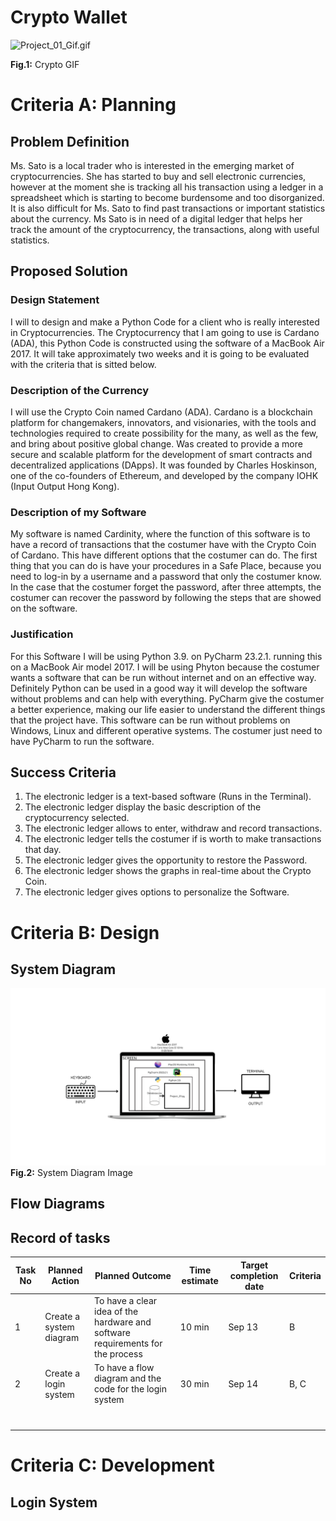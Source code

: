 # Crypto Wallet
![Project_01_Gif.gif](Project_01_Gif.gif)

**Fig.1:** Crypto GIF
# Criteria A: Planning
## Problem Definition

Ms. Sato is a local trader who is interested in the emerging market of cryptocurrencies. She has started to buy and sell electronic currencies, however at the moment she is tracking all his transaction using a ledger in a spreadsheet which is starting to become burdensome and too disorganized. It is also difficult for Ms. Sato to find past transactions or important statistics about the currency. Ms Sato is in need of a digital ledger that helps her track the amount of the cryptocurrency, the transactions, along with useful statistics.

## Proposed Solution

### Design Statement

I will to design and make a Python Code for a client who is really interested in Cryptocurrencies. The Cryptocurrency that I am going to use is Cardano (ADA), this Python Code is constructed using the software of a MacBook Air 2017. It will take approximately two weeks and it is going to be evaluated with the criteria that is sitted below.

### Description of the Currency

I will use the Crypto Coin named Cardano (ADA). Cardano is a blockchain platform for changemakers, innovators, and visionaries, with the tools and technologies required to create possibility for the many, as well as the few, and bring about positive global change. Was created to provide a more secure and scalable platform for the development of smart contracts and decentralized applications (DApps). It was founded by Charles Hoskinson, one of the co-founders of Ethereum, and developed by the company IOHK (Input Output Hong Kong).

### Description of my Software
My software is named Cardinity, where the function of this software is to have a record of transactions that the costumer have with the Crypto Coin of Cardano. This have different options that the costumer can do.
The first thing that you can do is have your procedures in a Safe Place, because you need to log-in by a username and a password that only the costumer know. In the case that the costumer forget the password, after three attempts, the costumer can recover the password
by following the steps that are showed on the software.

### Justification
For this Software I will be using Python 3.9. on PyCharm 23.2.1. running this on a MacBook Air model 2017. I will be using Phyton because the costumer wants a software that can be run without internet and on an effective way. Definitely Python can be used in a good way
it will develop the software without problems and can help with everything. PyCharm give the costumer a better experience, making our life easier to understand the different things that the project have. This software can be run without problems on Windows, Linux and different operative systems.
The costumer just need to have PyCharm to run the software.

## Success Criteria
1. The electronic ledger is a text-based software (Runs in the Terminal).
2. The electronic ledger display the basic description of the cryptocurrency selected.
3. The electronic ledger allows to enter, withdraw and record transactions.
4. The electronic ledger tells the costumer if is worth to make transactions that day.
5. The electronic ledger gives the opportunity to restore the Password.
6. The electronic ledger shows the graphs in real-time about the Crypto Coin.
7. The electronic ledger gives options to personalize the Software.

# Criteria B: Design

## System Diagram
![Project_01_System_Diagram.png](Project_01_System_Diagram.png)
**Fig.2:** System Diagram Image

## Flow Diagrams

## Record of tasks
| Task No | Planned Action          | Planned Outcome                                                                | Time estimate | Target completion date | Criteria |
|---------|-------------------------|--------------------------------------------------------------------------------|---------------|------------------------|----------|
| 1       | Create a system diagram | To have a clear idea of the hardware and software requirements for the process | 10 min        | Sep 13                 | B        |
| 2       | Create a login system   | To have a flow diagram and the code for the login system                       | 30 min        | Sep 14                 | B, C     |
|         |                         |                                                                                |               |                        |          |
|         |                         |                                                                                |               |                        |          |
|         |                         |                                                                                |               |                        |          |
|         |                         |                                                                                |               |                        |          |
|         |                         |                                                                                |               |                        |          |
|         |                         |                                                                                |               |                        |          |
|         |                         |                                                                                |               |                        |          |

# Criteria C: Development

## Login System
